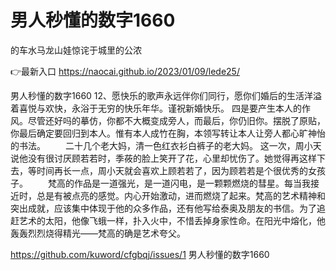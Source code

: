 # 男人秒懂的数字1660
的车水马龙山娃惊诧于城里的公浓

👉最新入口 https://naocai.github.io/2023/01/09/lede25/

男人秒懂的数字1660	12、愿快乐的歌声永远伴你们同行，愿你们婚后的生活洋溢着喜悦与欢快，永浴于无穷的快乐年华。谨祝新婚快乐。
四是要产生本人的作风。尽管还好吗的摹仿，你都不大概变成旁人，而最后，你仍旧你。摆脱了原贴，你最后确定要回归到本人。惟有本人成竹在胸，本领写转让本人让旁人都心旷神怡的书法。
　　二十几个老大妈，清一色红衣衫白裤子的老大妈。
这一次，周小天说他没有很讨厌顾若若时，季莜的脸上笑开了花，心里却忧伤了。她觉得再这样下去，等时间再长一点，周小天就会喜欢上顾若若了，因为顾若若是个很优秀的女孩子。
　　梵高的作品是一道强光，是一道闪电，是一颗颗燃烧的彗星。每当我接近时，总是有被点亮的感觉。内心开始激动，进而燃烧了起来。梵高的艺术精神和突出成就，应该集中体现于他的众多作品，还有他写给泰奥及朋友的书信。为了追赶艺术的太阳，他像飞蛾一样，扑入火中，不惜丢掉身家性命。在阳光中熔化，他轰轰烈烈烧得精光——梵高的确是艺术夸父。

https://github.com/kuword/cfgbqj/issues/1
男人秒懂的数字1660
